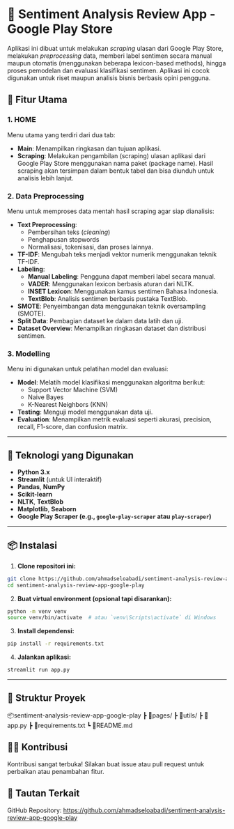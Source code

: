 # 📱 Sentiment Analysis Review App - Google Play Store

Aplikasi ini dibuat untuk melakukan _scraping_ ulasan dari Google Play Store, melakukan _preprocessing_ data, memberi label sentimen secara manual maupun otomatis (menggunakan beberapa lexicon-based methods), hingga proses pemodelan dan evaluasi klasifikasi sentimen. Aplikasi ini cocok digunakan untuk riset maupun analisis bisnis berbasis opini pengguna.

## 🚀 Fitur Utama

### 1. **HOME**

Menu utama yang terdiri dari dua tab:

- **Main**: Menampilkan ringkasan dan tujuan aplikasi.
- **Scraping**: Melakukan pengambilan (scraping) ulasan aplikasi dari Google Play Store menggunakan nama paket (package name). Hasil scraping akan tersimpan dalam bentuk tabel dan bisa diunduh untuk analisis lebih lanjut.

### 2. **Data Preprocessing**

Menu untuk memproses data mentah hasil scraping agar siap dianalisis:

- **Text Preprocessing**:
  - Pembersihan teks (_cleaning_)
  - Penghapusan stopwords
  - Normalisasi, tokenisasi, dan proses lainnya.
- **TF-IDF**: Mengubah teks menjadi vektor numerik menggunakan teknik TF-IDF.
- **Labeling**:
  - **Manual Labeling**: Pengguna dapat memberi label secara manual.
  - **VADER**: Menggunakan lexicon berbasis aturan dari NLTK.
  - **INSET Lexicon**: Menggunakan kamus sentimen Bahasa Indonesia.
  - **TextBlob**: Analisis sentimen berbasis pustaka TextBlob.
- **SMOTE**: Penyeimbangan data menggunakan teknik oversampling (SMOTE).
- **Split Data**: Pembagian dataset ke dalam data latih dan uji.
- **Dataset Overview**: Menampilkan ringkasan dataset dan distribusi sentimen.

### 3. **Modelling**

Menu ini digunakan untuk pelatihan model dan evaluasi:

- **Model**: Melatih model klasifikasi menggunakan algoritma berikut:
  - Support Vector Machine (SVM)
  - Naive Bayes
  - K-Nearest Neighbors (KNN)
- **Testing**: Menguji model menggunakan data uji.
- **Evaluation**: Menampilkan metrik evaluasi seperti akurasi, precision, recall, F1-score, dan confusion matrix.

---

## 🧰 Teknologi yang Digunakan

- **Python 3.x**
- **Streamlit** (untuk UI interaktif)
- **Pandas**, **NumPy**
- **Scikit-learn**
- **NLTK**, **TextBlob**
- **Matplotlib**, **Seaborn**
- **Google Play Scraper (e.g., `google-play-scraper` atau `play-scraper`)**

---

## 📦 Instalasi

1. **Clone repositori ini:**

```bash
git clone https://github.com/ahmadseloabadi/sentiment-analysis-review-app-google-play.git
cd sentiment-analysis-review-app-google-play
```

2. **Buat virtual environment (opsional tapi disarankan):**

```bash
python -m venv venv
source venv/bin/activate  # atau `venv\Scripts\activate` di Windows
```

3. **Install dependensi:**

```bash
pip install -r requirements.txt
```

4. **Jalankan aplikasi:**

```bash
streamlit run app.py
```

---

## 📁 Struktur Proyek

📦sentiment-analysis-review-app-google-play
┣ 📂pages/
┣ 📂utils/
┣ 📜app.py
┣ 📜requirements.txt
┗ 📜README.md

## 🧑‍💻 Kontribusi

Kontribusi sangat terbuka! Silakan buat issue atau pull request untuk perbaikan atau penambahan fitur.

## 🔗 Tautan Terkait

GitHub Repository: https://github.com/ahmadseloabadi/sentiment-analysis-review-app-google-play
